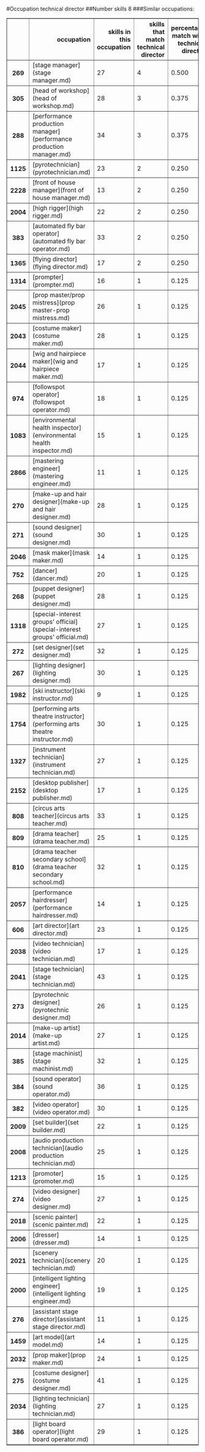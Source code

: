 #Occupation technical director
##Number skills 8
###Similar occupations:
<table border="1" class="dataframe">
  <thead>
    <tr style="text-align: right;">
      <th></th>
      <th>occupation</th>
      <th>skills in this occupation</th>
      <th>skills that match technical director</th>
      <th>percentage match with technical director</th>
      <th>skills not in technical director</th>
    </tr>
  </thead>
  <tbody>
    <tr>
      <th>269</th>
      <td>[stage manager](stage manager.md)</td>
      <td>27</td>
      <td>4</td>
      <td>0.500</td>
      <td>23</td>
    </tr>
    <tr>
      <th>305</th>
      <td>[head of workshop](head of workshop.md)</td>
      <td>28</td>
      <td>3</td>
      <td>0.375</td>
      <td>25</td>
    </tr>
    <tr>
      <th>288</th>
      <td>[performance production manager](performance production manager.md)</td>
      <td>34</td>
      <td>3</td>
      <td>0.375</td>
      <td>31</td>
    </tr>
    <tr>
      <th>1125</th>
      <td>[pyrotechnician](pyrotechnician.md)</td>
      <td>23</td>
      <td>2</td>
      <td>0.250</td>
      <td>21</td>
    </tr>
    <tr>
      <th>2228</th>
      <td>[front of house manager](front of house manager.md)</td>
      <td>13</td>
      <td>2</td>
      <td>0.250</td>
      <td>11</td>
    </tr>
    <tr>
      <th>2004</th>
      <td>[high rigger](high rigger.md)</td>
      <td>22</td>
      <td>2</td>
      <td>0.250</td>
      <td>20</td>
    </tr>
    <tr>
      <th>383</th>
      <td>[automated fly bar operator](automated fly bar operator.md)</td>
      <td>33</td>
      <td>2</td>
      <td>0.250</td>
      <td>31</td>
    </tr>
    <tr>
      <th>1365</th>
      <td>[flying director](flying director.md)</td>
      <td>17</td>
      <td>2</td>
      <td>0.250</td>
      <td>15</td>
    </tr>
    <tr>
      <th>1314</th>
      <td>[prompter](prompter.md)</td>
      <td>16</td>
      <td>1</td>
      <td>0.125</td>
      <td>15</td>
    </tr>
    <tr>
      <th>2045</th>
      <td>[prop master/prop mistress](prop master-prop mistress.md)</td>
      <td>26</td>
      <td>1</td>
      <td>0.125</td>
      <td>25</td>
    </tr>
    <tr>
      <th>2043</th>
      <td>[costume maker](costume maker.md)</td>
      <td>28</td>
      <td>1</td>
      <td>0.125</td>
      <td>27</td>
    </tr>
    <tr>
      <th>2044</th>
      <td>[wig and hairpiece maker](wig and hairpiece maker.md)</td>
      <td>17</td>
      <td>1</td>
      <td>0.125</td>
      <td>16</td>
    </tr>
    <tr>
      <th>974</th>
      <td>[followspot operator](followspot operator.md)</td>
      <td>18</td>
      <td>1</td>
      <td>0.125</td>
      <td>17</td>
    </tr>
    <tr>
      <th>1083</th>
      <td>[environmental health inspector](environmental health inspector.md)</td>
      <td>15</td>
      <td>1</td>
      <td>0.125</td>
      <td>14</td>
    </tr>
    <tr>
      <th>2866</th>
      <td>[mastering engineer](mastering engineer.md)</td>
      <td>11</td>
      <td>1</td>
      <td>0.125</td>
      <td>10</td>
    </tr>
    <tr>
      <th>270</th>
      <td>[make-up and hair designer](make-up and hair designer.md)</td>
      <td>28</td>
      <td>1</td>
      <td>0.125</td>
      <td>27</td>
    </tr>
    <tr>
      <th>271</th>
      <td>[sound designer](sound designer.md)</td>
      <td>30</td>
      <td>1</td>
      <td>0.125</td>
      <td>29</td>
    </tr>
    <tr>
      <th>2046</th>
      <td>[mask maker](mask maker.md)</td>
      <td>14</td>
      <td>1</td>
      <td>0.125</td>
      <td>13</td>
    </tr>
    <tr>
      <th>752</th>
      <td>[dancer](dancer.md)</td>
      <td>20</td>
      <td>1</td>
      <td>0.125</td>
      <td>19</td>
    </tr>
    <tr>
      <th>268</th>
      <td>[puppet designer](puppet designer.md)</td>
      <td>28</td>
      <td>1</td>
      <td>0.125</td>
      <td>27</td>
    </tr>
    <tr>
      <th>1318</th>
      <td>[special-interest groups' official](special-interest groups' official.md)</td>
      <td>27</td>
      <td>1</td>
      <td>0.125</td>
      <td>26</td>
    </tr>
    <tr>
      <th>272</th>
      <td>[set designer](set designer.md)</td>
      <td>32</td>
      <td>1</td>
      <td>0.125</td>
      <td>31</td>
    </tr>
    <tr>
      <th>267</th>
      <td>[lighting designer](lighting designer.md)</td>
      <td>30</td>
      <td>1</td>
      <td>0.125</td>
      <td>29</td>
    </tr>
    <tr>
      <th>1982</th>
      <td>[ski instructor](ski instructor.md)</td>
      <td>9</td>
      <td>1</td>
      <td>0.125</td>
      <td>8</td>
    </tr>
    <tr>
      <th>1754</th>
      <td>[performing arts theatre instructor](performing arts theatre instructor.md)</td>
      <td>30</td>
      <td>1</td>
      <td>0.125</td>
      <td>29</td>
    </tr>
    <tr>
      <th>1327</th>
      <td>[instrument technician](instrument technician.md)</td>
      <td>27</td>
      <td>1</td>
      <td>0.125</td>
      <td>26</td>
    </tr>
    <tr>
      <th>2152</th>
      <td>[desktop publisher](desktop publisher.md)</td>
      <td>17</td>
      <td>1</td>
      <td>0.125</td>
      <td>16</td>
    </tr>
    <tr>
      <th>808</th>
      <td>[circus arts teacher](circus arts teacher.md)</td>
      <td>33</td>
      <td>1</td>
      <td>0.125</td>
      <td>32</td>
    </tr>
    <tr>
      <th>809</th>
      <td>[drama teacher](drama teacher.md)</td>
      <td>25</td>
      <td>1</td>
      <td>0.125</td>
      <td>24</td>
    </tr>
    <tr>
      <th>810</th>
      <td>[drama teacher secondary school](drama teacher secondary school.md)</td>
      <td>32</td>
      <td>1</td>
      <td>0.125</td>
      <td>31</td>
    </tr>
    <tr>
      <th>2057</th>
      <td>[performance hairdresser](performance hairdresser.md)</td>
      <td>14</td>
      <td>1</td>
      <td>0.125</td>
      <td>13</td>
    </tr>
    <tr>
      <th>606</th>
      <td>[art director](art director.md)</td>
      <td>23</td>
      <td>1</td>
      <td>0.125</td>
      <td>22</td>
    </tr>
    <tr>
      <th>2038</th>
      <td>[video technician](video technician.md)</td>
      <td>17</td>
      <td>1</td>
      <td>0.125</td>
      <td>16</td>
    </tr>
    <tr>
      <th>2041</th>
      <td>[stage technician](stage technician.md)</td>
      <td>43</td>
      <td>1</td>
      <td>0.125</td>
      <td>42</td>
    </tr>
    <tr>
      <th>273</th>
      <td>[pyrotechnic designer](pyrotechnic designer.md)</td>
      <td>26</td>
      <td>1</td>
      <td>0.125</td>
      <td>25</td>
    </tr>
    <tr>
      <th>2014</th>
      <td>[make-up artist](make-up artist.md)</td>
      <td>27</td>
      <td>1</td>
      <td>0.125</td>
      <td>26</td>
    </tr>
    <tr>
      <th>385</th>
      <td>[stage machinist](stage machinist.md)</td>
      <td>32</td>
      <td>1</td>
      <td>0.125</td>
      <td>31</td>
    </tr>
    <tr>
      <th>384</th>
      <td>[sound operator](sound operator.md)</td>
      <td>36</td>
      <td>1</td>
      <td>0.125</td>
      <td>35</td>
    </tr>
    <tr>
      <th>382</th>
      <td>[video operator](video operator.md)</td>
      <td>30</td>
      <td>1</td>
      <td>0.125</td>
      <td>29</td>
    </tr>
    <tr>
      <th>2009</th>
      <td>[set builder](set builder.md)</td>
      <td>22</td>
      <td>1</td>
      <td>0.125</td>
      <td>21</td>
    </tr>
    <tr>
      <th>2008</th>
      <td>[audio production technician](audio production technician.md)</td>
      <td>25</td>
      <td>1</td>
      <td>0.125</td>
      <td>24</td>
    </tr>
    <tr>
      <th>1213</th>
      <td>[promoter](promoter.md)</td>
      <td>15</td>
      <td>1</td>
      <td>0.125</td>
      <td>14</td>
    </tr>
    <tr>
      <th>274</th>
      <td>[video designer](video designer.md)</td>
      <td>27</td>
      <td>1</td>
      <td>0.125</td>
      <td>26</td>
    </tr>
    <tr>
      <th>2018</th>
      <td>[scenic painter](scenic painter.md)</td>
      <td>22</td>
      <td>1</td>
      <td>0.125</td>
      <td>21</td>
    </tr>
    <tr>
      <th>2006</th>
      <td>[dresser](dresser.md)</td>
      <td>14</td>
      <td>1</td>
      <td>0.125</td>
      <td>13</td>
    </tr>
    <tr>
      <th>2021</th>
      <td>[scenery technician](scenery technician.md)</td>
      <td>20</td>
      <td>1</td>
      <td>0.125</td>
      <td>19</td>
    </tr>
    <tr>
      <th>2000</th>
      <td>[intelligent lighting engineer](intelligent lighting engineer.md)</td>
      <td>19</td>
      <td>1</td>
      <td>0.125</td>
      <td>18</td>
    </tr>
    <tr>
      <th>276</th>
      <td>[assistant stage director](assistant stage director.md)</td>
      <td>11</td>
      <td>1</td>
      <td>0.125</td>
      <td>10</td>
    </tr>
    <tr>
      <th>1459</th>
      <td>[art model](art model.md)</td>
      <td>14</td>
      <td>1</td>
      <td>0.125</td>
      <td>13</td>
    </tr>
    <tr>
      <th>2032</th>
      <td>[prop maker](prop maker.md)</td>
      <td>24</td>
      <td>1</td>
      <td>0.125</td>
      <td>23</td>
    </tr>
    <tr>
      <th>275</th>
      <td>[costume designer](costume designer.md)</td>
      <td>41</td>
      <td>1</td>
      <td>0.125</td>
      <td>40</td>
    </tr>
    <tr>
      <th>2034</th>
      <td>[lighting technician](lighting technician.md)</td>
      <td>27</td>
      <td>1</td>
      <td>0.125</td>
      <td>26</td>
    </tr>
    <tr>
      <th>386</th>
      <td>[light board operator](light board operator.md)</td>
      <td>29</td>
      <td>1</td>
      <td>0.125</td>
      <td>28</td>
    </tr>
  </tbody>
</table>
